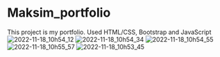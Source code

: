 # Maksim_portfolio
This project is my portfolio.
Used HTML/CSS, Bootstrap and JavaScript
![2022-11-18_10h54_12](https://user-images.githubusercontent.com/110255442/202773973-b1465f66-4a49-4001-aec5-7c3f04b122d1.png)
![2022-11-18_10h54_34](https://user-images.githubusercontent.com/110255442/202773984-61e9c475-c9f3-47b6-9ae7-1abb0e5ed2e0.png)
![2022-11-18_10h54_55](https://user-images.githubusercontent.com/110255442/202773990-1bb95059-80d5-4b05-879a-10aef5566c8e.png)
![2022-11-18_10h55_57](https://user-images.githubusercontent.com/110255442/202773992-bd4d8541-8c04-4f12-85cb-ab8a229a64af.png)
![2022-11-18_10h53_45](https://user-images.githubusercontent.com/110255442/202773993-adc14d5c-b689-42d0-bcf2-c8a10be37a72.png)
